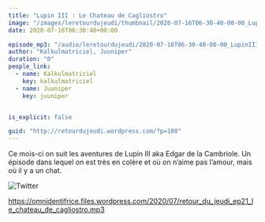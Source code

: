 ```yaml
---
title: "Lupin III : Le Chateau de Cagliostro"
image: "/images/leretourdujeudi/thumbnail/2020-07-16T06-30-40-00-00_LupinIIILeChateaudeCagliostro.jpg"
date: 2020-07-16T06:30:40+00:00

episode_mp3: "/audio/leretourdujeudi/2020-07-16T06-30-40-00-00_LupinIIILeChateaudeCagliostro.mp3"
author: "Kalkulmatriciel, Juuniper"
duration: "0"
people_link: 
  - name: Kalkulmatriciel
    key: kalkulmatriciel
  - name: Juuniper
    key: juuniper


is_explicit: false

guid: "http://retourdujeudi.wordpress.com/?p=180"
---
```


<PodcastHeader/>

<!-- ECRIRE LA DESCRIPTION DE L'EPISODE SOUS CETTE LIGNE -->
<p>Ce mois-ci on suit les aventures de Lupin III aka Edgar de la Cambriole. Un épisode dans lequel on est très en colère et où on n’aime pas l’amour, mais où il y a un chat.</p>
<p><img src="/resources/leretourdujeudi/2020-07-16T06-30-40-00-00_LupinIIILeChateaudeCagliostro/twitter.jpg" alt="Twitter"></p>
<p><a href="https://omnidentifrice.files.wordpress.com/2020/07/retour_du_jeudi_ep21_le_chateau_de_cagliostro.mp3" rel="nofollow">https://omnidentifrice.files.wordpress.com/2020/07/retour_du_jeudi_ep21_le_chateau_de_cagliostro.mp3</a></p>
<p>&nbsp;</p>


